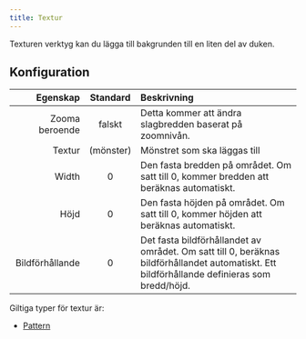 ```yaml
---
title: Textur
---
```


Texturen verktyg kan du lägga till bakgrunden till en liten del av duken.

## Konfiguration

|        Egenskap |           Standard           | Beskrivning                                                                                                                                                                                  |
| --------------: | :--------------------------: | :------------------------------------------------------------------------------------------------------------------------------------------------------------------------------------------- |
|  Zooma beroende |            falskt            | Detta kommer att ändra slagbredden baserat på zoomnivån.                                                                                                                     |
|          Textur | (mönster) | Mönstret som ska läggas till                                                                                                                                                                 |
|           Width |               0              | Den fasta bredden på området. Om satt till 0, kommer bredden att beräknas automatiskt.                                                                       |
|            Höjd |               0              | Den fasta höjden på området. Om satt till 0, kommer höjden att beräknas automatiskt.                                                                         |
| Bildförhållande |               0              | Det fasta bildförhållandet av området. Om satt till 0, beräknas bildförhållandet automatiskt. Ett bildförhållande definieras som bredd/höjd. |

Giltiga typer för textur är:

- [Pattern](../../background#pattern)
